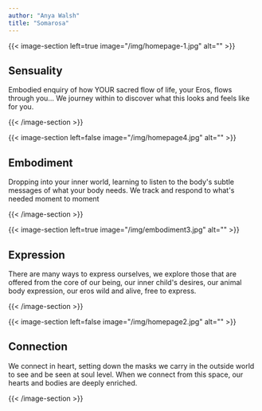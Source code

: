 ```yaml
---
author: "Anya Walsh"
title: "Somarosa"
---
```


{{< image-section left=true image="/img/homepage-1.jpg" alt="" >}}

## Sensuality

Embodied enquiry of how YOUR sacred flow of life, your Eros, flows through you... We journey within to discover what this looks and feels like for you. 

{{< /image-section >}}

{{< image-section left=false image="/img/homepage4.jpg" alt="" >}}

## Embodiment

Dropping into your inner world, learning to listen to the body's subtle messages of what your body needs. We track and respond to  what's needed moment to moment

{{< /image-section >}}

{{< image-section left=true image="/img/embodiment3.jpg" alt="" >}}

## Expression

There are many ways to express ourselves, we explore those that are offered from the core of our being, our inner child's desires, our animal body expression, our eros wild and alive, free to express. 

{{< /image-section >}}

{{< image-section left=false image="/img/homepage2.jpg" alt="" >}}

## Connection

We connect in heart, setting down the masks we carry in the outside world to see and be seen at soul level. When we connect from this space, our hearts and bodies are deeply enriched.

{{< /image-section >}}

